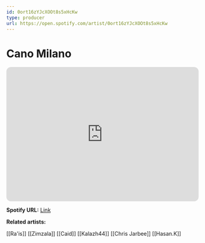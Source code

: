 ```yaml
---
id: 0ort16zYJcXOOt8s5xHcKw
type: producer
url: https://open.spotify.com/artist/0ort16zYJcXOOt8s5xHcKw
---
```

# Cano Milano

<iframe style="border-radius:12px" src="https://open.spotify.com/embed/artist/0ort16zYJcXOOt8s5xHcKw" width="100%" height="352" frameBorder="0" allowfullscreen="" allow="autoplay; clipboard-write; encrypted-media; fullscreen; picture-in-picture" loading="lazy"></iframe>

**Spotify URL:** [Link](https://open.spotify.com/artist/0ort16zYJcXOOt8s5xHcKw)

**Related artists:**

[[Ra'is]]
[[Zimzala]]
[[Caid]]
[[Kalazh44]]
[[Chris Jarbee]]
[[Hasan.K]]
